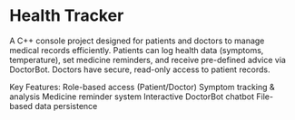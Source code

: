 # Health Tracker
A C++ console project designed for patients and doctors to manage medical records efficiently. Patients can log health data (symptoms, temperature), set medicine reminders, and receive pre-defined advice via DoctorBot. Doctors have secure, read-only access to patient records.

Key Features:
Role-based access (Patient/Doctor)
Symptom tracking & analysis
Medicine reminder system
Interactive DoctorBot chatbot
File-based data persistence
